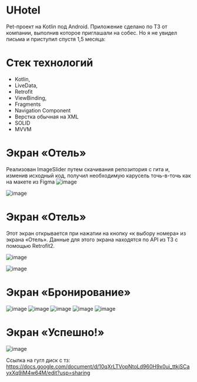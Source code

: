# UHotel
Pet-проект на Kotlin под Android. Приложение сделано по ТЗ от компании, выполнив которое приглашали на собес. Но я не увидел письма и приступил спустя 1,5 месяца: 


# Стек технологий
- Kotlin,
- LiveData,
- Retrofit
- ViewBinding,
- Fragments
- Navigation Component
- Верстка обычная на XML
- SOLID
- MVVM
# Экран «Отель»
Реализован ImageSlider путем скачивания репозитория с гита и, изменив исходный код, получил необходимую карусель точь-в-точь как на макете из Figma
![image](https://github.com/produman66/UHotel/assets/115027939/5c7118d2-64c8-4542-a3f5-f2e0960d8e62)

![image](https://github.com/produman66/UHotel/assets/115027939/13638c2a-7538-4be2-ad63-db69818758ee)

# Экран «Отель»
Этот экран открывается при нажатии на кнопку «к выбору номера» из экрана «Отель». Данные для этого экрана находятся по API из ТЗ с помощью Retrofit2.

![image](https://github.com/produman66/UHotel/assets/115027939/caf6a212-2ba6-4731-a2d4-2012c3e81130)

![image](https://github.com/produman66/UHotel/assets/115027939/35b88ad2-90f7-469f-9a36-d19321f80127)

# Экран «Бронирование»

![image](https://github.com/produman66/UHotel/assets/115027939/d22318e3-ba67-400f-9eca-e50379239e86)
![image](https://github.com/produman66/UHotel/assets/115027939/a6faa938-b152-4600-a5b2-3cfa1fdedbb9)
![image](https://github.com/produman66/UHotel/assets/115027939/26cfa647-8dfa-4b23-8d34-eb3361c746fb)
![image](https://github.com/produman66/UHotel/assets/115027939/7681db38-ea8d-4064-80e1-ad86a1ec03b3)
![image](https://github.com/produman66/UHotel/assets/115027939/055e00d8-12b1-4d2b-a02f-b744764379c4)

# Экран «Успешно!»
![image](https://github.com/produman66/UHotel/assets/115027939/9bcef758-f1dc-470a-963e-ffc1b848996a)















Ссылка на гугл диск с тз:
https://docs.google.com/document/d/10qXrLTVopNtoLd960H9x0ui_ttkjSCayxXq9iM4w64M/edit?usp=sharing
